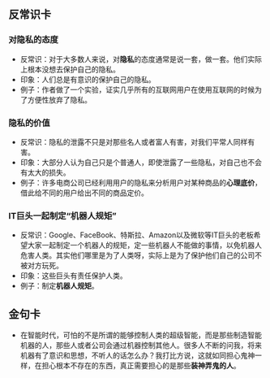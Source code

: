 ## 反常识卡
### 对隐私的态度
- 反常识：对于大多数人来说，对**隐私**的态度通常是说一套，做一套。他们实际上根本没想去保护自己的隐私。
- 印象：人们总是有意识的保护自己的隐私。
- 例子：作者做了一个实验，证实几乎所有的互联网用户在使用互联网的时候为了方便性放弃了隐私。

### 隐私的价值
- 反常识：隐私的泄露不只是对那些名人或者富人有害，对我们平常人同样有害。
- 印象：大部分人认为自己只是个普通人，即使泄露了一些隐私，对自己也不会有太大的损失。
- 例子：许多电商公司已经利用用户的隐私来分析用户对某种商品的**心理底价**，借此给不同的用户给出不同的商品定价。

### IT巨头一起制定“机器人规矩”
- 反常识：Google、FaceBook、特斯拉、Amazon以及微软等IT巨头的老板希望大家一起制定一个机器人的规矩，定一些机器人不能做的事情，以免机器人危害人类。其实他们哪里是为了人类呀，实际上是为了保护他们自己的公司不被对方玩死。
- 印象：这些巨头有责任保护人类。
- 例子：制定**机器人规矩**。

## 金句卡
- 在智能时代，可怕的不是所谓的能够控制人类的超级智能，而是那些制造智能机器的人，那些人或者公司会通过机器控制其他人。很多人不断的问我，将来机器有了意识和思想，不听人的话怎么办？我打比方说，这就如同担心鬼神一样，在担心根本不存在的东西，真正需要担心的是那些**装神弄鬼的人**。